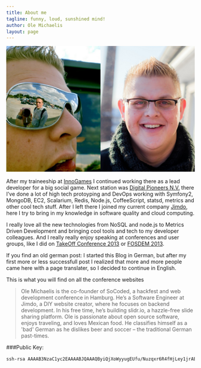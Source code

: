 ```yaml
---
title: About me
tagline: funny, loud, sunshined mind!
author: Ole Michaelis
layout: page
---
```


[![Ole Michaelis][1]][1]

[1]: /assets/about/ole.png "Ole Michaelis Profile Pictures"

After my traineeship at [InnoGames](http://www.innogames.de) I continued working there as a lead developer for a big social game. Next station was [Digital Pioneers N.V.](http://www.digitalpioneers.de) there I’ve done a lot of high tech protoyping and DevOps working with Symfony2, MongoDB, EC2, Scalarium, Redis, Node.js, CoffeeScript, statsd, metrics and other cool tech stuff. After I left there I joined my current company [Jimdo](http://www.jimdo.com), here I try to bring in my knowledge in software quality and cloud computing.

I really love all the new technologies from NoSQL and node.js to Metrics Driven Development and bringing cool tools and tech to my developer colleagues. And I really really enjoy speaking at conferences and user groups, like I did on [TakeOff Conference 2013](http://takeoffconf.com) or [FOSDEM 2013](https://fosdem.org/2013/schedule/speaker/ole_michaelis/).

If you find an old german post: I started this Blog in German, but after my first more or less successfull post I realized that more and more people came here with a page translater, so I decided to continue in English.

This is what you will find on all the conference websites

> Ole Michaelis is the co-founder of SoCoded, a hackfest and web development conference in Hamburg. He’s a Software Engineer at Jimdo, a DIY website creator, where he focuses on backend development. In his free time, he’s building slidr.io, a hazzle-free slide sharing platform. Ole is passionate about open source software, enjoys traveling, and loves Mexican food. He classifies himself as a 'bad' German as he dislikes beer and soccer – the traditional German past-times.

###Public Key:

```bash
ssh-rsa AAAAB3NzaC1yc2EAAAABJQAAAQByiQjXoWyyugEUfu/Nuzqxr6R4fHjLey1jrABe30FE2ucXNw0ZZtZuLWpJTbVr+s/IXyPMsWugOS+YQEAiRiUV6mFAk7OzLN6UxzDd/scxO4GuS2iOeEDFb4cyw1cHGE2GVn0Wq/I4ZEeJs/M010rF8xnaJmhhAWBGxBGJ3x1aBHnH22ae0OOVjDOE+AgHWBm1vo2SFoQLqDAkXt0+SFRdTtTzilepxgbXUwoPbFlR2Leo6GNwRosggEZfa0FU7LFedu2NXNVBDUh1zs6ZGmZzK+DgjQr+xmJePxEQsX9r6bulpYek9xsWfdDY5Lo2Gqi2BsvrfxuH9ATpPlr0paEt ole-nesQuick
```
